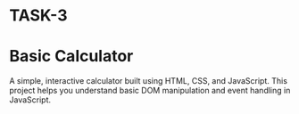 # TASK-3
# Basic Calculator

A simple, interactive calculator built using HTML, CSS, and JavaScript. This project helps you understand basic DOM manipulation and event handling in JavaScript.
